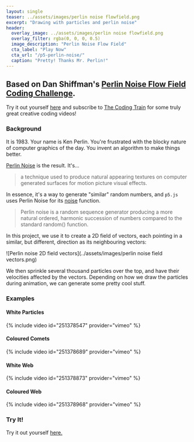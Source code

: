 ```yaml
---
layout: single
teaser: ../assets/images/perlin noise flowfield.png
excerpt: "Drawing with particles and perlin noise"
header:
  overlay_image: ../assets/images/perlin noise flowfield.png
  overlay_filter: rgba(0, 0, 0, 0.5)
  image_description: "Perlin Noise Flow Field"
  cta_label: "Play Now"
  cta_url: "/p5-perlin-noise/"
  caption: "Pretty! Thanks Mr. Perlin!"
---
```

## Based on Dan Shiffman's [Perlin Noise Flow Field Coding Challenge](https://www.youtube.com/watch?v=BjoM9oKOAKY).

Try it out yourself [here](/p5-perlin-noise/) and subscribe to [The Coding Train](https://www.youtube.com/channel/UCvjgXvBlbQiydffZU7m1_aw) for some truly great creative coding videos!

### Background

It is 1983. Your name is Ken Perlin. You're frustrated with the blocky nature of computer graphics of the day. You invent an algorithm to make things better.

[Perlin Noise](https://en.wikipedia.org/wiki/Perlin_noise) is the result. It's...

> a technique used to produce natural appearing textures on computer generated surfaces for motion picture visual effects.

In essence, it's a way to generate "similar" random numbers, and `p5.js` uses Perlin Noise for its [noise](https://p5js.org/reference/#/p5/noise) function.

> Perlin noise is a random sequence generator producing a more natural ordered, harmonic succession of numbers compared to the standard random() function.

In this project, we use it to create a 2D field of vectors, each pointing in a similar, but different, direction as its neighbouring vectors:

![Perlin noise 2D field vectors](../assets/images/perlin noise field vectors.png)

We then sprinkle several thousand particles over the top, and have their velocities affected by the vectors. Depending on how we draw the particles during animation, we can generate some pretty cool stuff.

### Examples

#### White Particles

{% include video id="251378547" provider="vimeo" %}

#### Coloured Comets

{% include video id="251378689" provider="vimeo" %}

#### White Web

{% include video id="251378873" provider="vimeo" %}

#### Coloured Web

{% include video id="251378968" provider="vimeo" %}

### Try It!

Try it out yourself [here.](/p5-perlin-noise/)
